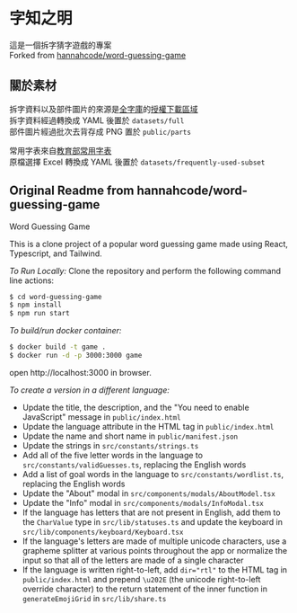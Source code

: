 # 字知之明

這是一個拆字猜字遊戲的專案  
Forked from [hannahcode/word-guessing-game](https://github.com/hannahcode/word-guessing-game)  

## 關於素材

拆字資料以及部件圖片的來源是[全字庫](https://www.cns11643.gov.tw/index.jsp)的[授權下載區域](https://www.cns11643.gov.tw/pageView.jsp?ID=59)  
拆字資料經過轉換成 YAML 後置於 `datasets/full`  
部件圖片經過批次去背存成 PNG 置於 `public/parts`  

常用字表來自[教育部常用字表](https://language.moe.gov.tw/result.aspx?classify_sn=23&subclassify_sn=437&content_sn=46)  
原檔選擇 Excel 轉換成 YAML 後置於 `datasets/frequently-used-subset`  

## Original Readme from hannahcode/word-guessing-game

Word Guessing Game

This is a clone project of a popular word guessing game made using React, Typescript, and Tailwind.

_To Run Locally:_
Clone the repository and perform the following command line actions:

```bash
$ cd word-guessing-game
$ npm install
$ npm run start
```

_To build/run docker container:_

```bash
$ docker build -t game .
$ docker run -d -p 3000:3000 game
```

open http://localhost:3000 in browser.

_To create a version in a different language:_

- Update the title, the description, and the "You need to enable JavaScript" message in `public/index.html`
- Update the language attribute in the HTML tag in `public/index.html`
- Update the name and short name in `public/manifest.json`
- Update the strings in `src/constants/strings.ts`
- Add all of the five letter words in the language to `src/constants/validGuesses.ts`, replacing the English words
- Add a list of goal words in the language to `src/constants/wordlist.ts`, replacing the English words
- Update the "About" modal in `src/components/modals/AboutModel.tsx`
- Update the "Info" modal in `src/components/modals/InfoModal.tsx`
- If the language has letters that are not present in English, add them to the `CharValue` type in `src/lib/statuses.ts` and update the keyboard in `src/lib/components/keyboard/Keyboard.tsx`
- If the language's letters are made of multiple unicode characters, use a grapheme splitter at various points throughout the app or normalize the input so that all of the letters are made of a single character
- If the language is written right-to-left, add `dir="rtl"` to the HTML tag in `public/index.html` and prepend `\u202E` (the unicode right-to-left override character) to the return statement of the inner function in `generateEmojiGrid` in `src/lib/share.ts`
